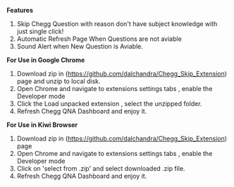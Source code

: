 **Features**
1. Skip Chegg Question with reason don't have subject knowledge with just single click!
2. Automatic Refresh Page When Questions are not aviable
3. Sound Alert when New Question is Aviable.

****For Use in Google Chrome****
1. Download zip in (https://github.com/dalchandra/Chegg_Skip_Extension) page and unzip to local disk.
2. Open Chrome and navigate to extensions settings tabs , enable the Developer mode
3. Click the Load unpacked extension , select the unzipped folder.
4. Refresh Chegg QNA Dashboard and enjoy it.

**For Use in Kiwi Browser**
1. Download zip in (https://github.com/dalchandra/Chegg_Skip_Extension) page
2. Open Chrome and navigate to extensions settings tabs , enable the Developer mode
4. Click on 'select from .zip' and select downloaded .zip file.
5. Refresh Chegg QNA Dashboard and enjoy it.

